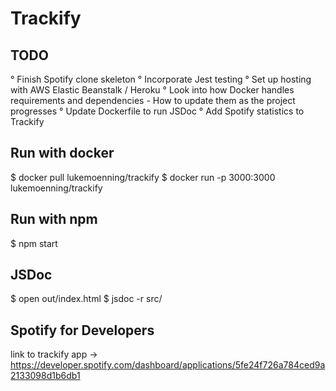 # Trackify

## TODO
° Finish Spotify clone skeleton
° Incorporate Jest testing
° Set up hosting with AWS Elastic Beanstalk / Heroku
° Look into how Docker handles requirements and dependencies - How to update them as the project progresses
° Update Dockerfile to run JSDoc 
° Add Spotify statistics to Trackify

## Run with docker
$ docker pull lukemoenning/trackify
$ docker run -p 3000:3000 lukemoenning/trackify

## Run with npm
$ npm start

## JSDoc
$ open out/index.html
$ jsdoc -r src/

## Spotify for Developers
link to trackify app -> https://developer.spotify.com/dashboard/applications/5fe24f726a784ced9a2133098d1b6db1